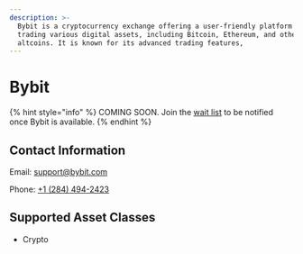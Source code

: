 ```yaml
---
description: >-
  Bybit is a cryptocurrency exchange offering a user-friendly platform for
  trading various digital assets, including Bitcoin, Ethereum, and other
  altcoins. It is known for its advanced trading features,
---
```


# Bybit

{% hint style="info" %}
COMING SOON. Join the [wait list](https://traderspost.io/broker/bybit) to be notified once Bybit is available.
{% endhint %}

## Contact Information

Email: [support@bybit.com](mailto:support@bybit.com)

Phone: [+1 (284) 494-2423](tel:12844942423)

## Supported Asset Classes

* Crypto

